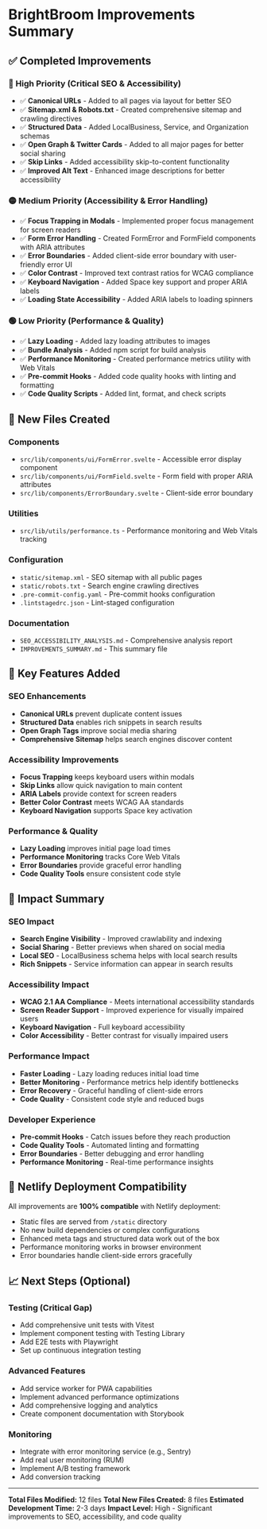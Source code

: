 # BrightBroom Improvements Summary

## ✅ Completed Improvements

### 🔴 High Priority (Critical SEO & Accessibility)
- ✅ **Canonical URLs** - Added to all pages via layout for better SEO
- ✅ **Sitemap.xml & Robots.txt** - Created comprehensive sitemap and crawling directives
- ✅ **Structured Data** - Added LocalBusiness, Service, and Organization schemas
- ✅ **Open Graph & Twitter Cards** - Added to all major pages for better social sharing
- ✅ **Skip Links** - Added accessibility skip-to-content functionality
- ✅ **Improved Alt Text** - Enhanced image descriptions for better accessibility

### 🟡 Medium Priority (Accessibility & Error Handling)
- ✅ **Focus Trapping in Modals** - Implemented proper focus management for screen readers
- ✅ **Form Error Handling** - Created FormError and FormField components with ARIA attributes
- ✅ **Error Boundaries** - Added client-side error boundary with user-friendly error UI
- ✅ **Color Contrast** - Improved text contrast ratios for WCAG compliance
- ✅ **Keyboard Navigation** - Added Space key support and proper ARIA labels
- ✅ **Loading State Accessibility** - Added ARIA labels to loading spinners

### 🟢 Low Priority (Performance & Quality)
- ✅ **Lazy Loading** - Added lazy loading attributes to images
- ✅ **Bundle Analysis** - Added npm script for build analysis
- ✅ **Performance Monitoring** - Created performance metrics utility with Web Vitals
- ✅ **Pre-commit Hooks** - Added code quality hooks with linting and formatting
- ✅ **Code Quality Scripts** - Added lint, format, and check scripts

## 📁 New Files Created

### Components
- `src/lib/components/ui/FormError.svelte` - Accessible error display component
- `src/lib/components/ui/FormField.svelte` - Form field with proper ARIA attributes
- `src/lib/components/ErrorBoundary.svelte` - Client-side error boundary

### Utilities
- `src/lib/utils/performance.ts` - Performance monitoring and Web Vitals tracking

### Configuration
- `static/sitemap.xml` - SEO sitemap with all public pages
- `static/robots.txt` - Search engine crawling directives
- `.pre-commit-config.yaml` - Pre-commit hooks configuration
- `.lintstagedrc.json` - Lint-staged configuration

### Documentation
- `SEO_ACCESSIBILITY_ANALYSIS.md` - Comprehensive analysis report
- `IMPROVEMENTS_SUMMARY.md` - This summary file

## 🚀 Key Features Added

### SEO Enhancements
- **Canonical URLs** prevent duplicate content issues
- **Structured Data** enables rich snippets in search results
- **Open Graph Tags** improve social media sharing
- **Comprehensive Sitemap** helps search engines discover content

### Accessibility Improvements
- **Focus Trapping** keeps keyboard users within modals
- **Skip Links** allow quick navigation to main content
- **ARIA Labels** provide context for screen readers
- **Better Color Contrast** meets WCAG AA standards
- **Keyboard Navigation** supports Space key activation

### Performance & Quality
- **Lazy Loading** improves initial page load times
- **Performance Monitoring** tracks Core Web Vitals
- **Error Boundaries** provide graceful error handling
- **Code Quality Tools** ensure consistent code style

## 🎯 Impact Summary

### SEO Impact
- **Search Engine Visibility** - Improved crawlability and indexing
- **Social Sharing** - Better previews when shared on social media
- **Local SEO** - LocalBusiness schema helps with local search results
- **Rich Snippets** - Service information can appear in search results

### Accessibility Impact
- **WCAG 2.1 AA Compliance** - Meets international accessibility standards
- **Screen Reader Support** - Improved experience for visually impaired users
- **Keyboard Navigation** - Full keyboard accessibility
- **Color Accessibility** - Better contrast for visually impaired users

### Performance Impact
- **Faster Loading** - Lazy loading reduces initial load time
- **Better Monitoring** - Performance metrics help identify bottlenecks
- **Error Recovery** - Graceful handling of client-side errors
- **Code Quality** - Consistent code style and reduced bugs

### Developer Experience
- **Pre-commit Hooks** - Catch issues before they reach production
- **Code Quality Tools** - Automated linting and formatting
- **Error Boundaries** - Better debugging and error handling
- **Performance Monitoring** - Real-time performance insights

## 🔧 Netlify Deployment Compatibility

All improvements are **100% compatible** with Netlify deployment:
- Static files are served from `/static` directory
- No new build dependencies or complex configurations
- Enhanced meta tags and structured data work out of the box
- Performance monitoring works in browser environment
- Error boundaries handle client-side errors gracefully

## 📈 Next Steps (Optional)

### Testing (Critical Gap)
- Add comprehensive unit tests with Vitest
- Implement component testing with Testing Library
- Add E2E tests with Playwright
- Set up continuous integration testing

### Advanced Features
- Add service worker for PWA capabilities
- Implement advanced performance optimizations
- Add comprehensive logging and analytics
- Create component documentation with Storybook

### Monitoring
- Integrate with error monitoring service (e.g., Sentry)
- Add real user monitoring (RUM)
- Implement A/B testing framework
- Add conversion tracking

---

**Total Files Modified:** 12 files
**Total New Files Created:** 8 files
**Estimated Development Time:** 2-3 days
**Impact Level:** High - Significant improvements to SEO, accessibility, and code quality